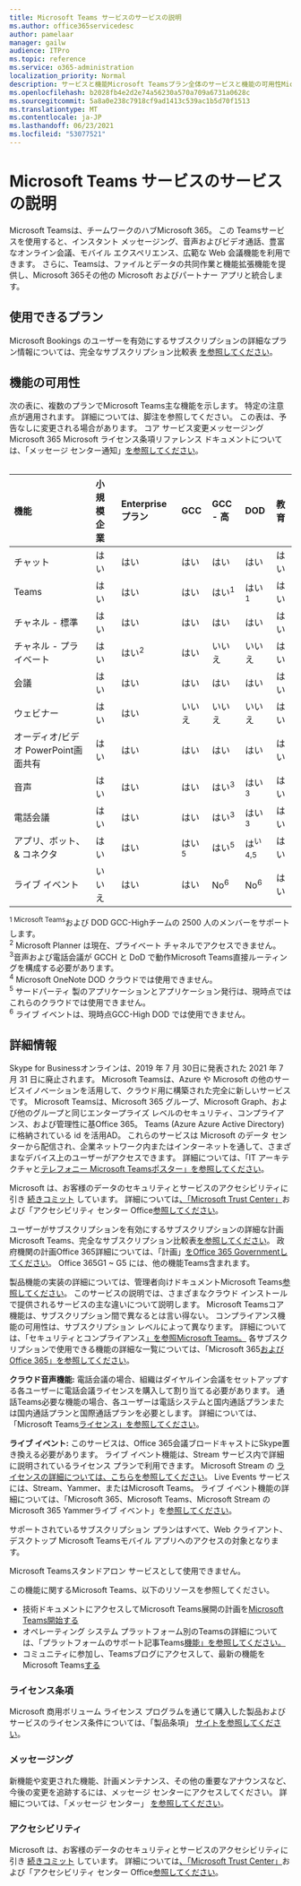 ```yaml
---
title: Microsoft Teams サービスのサービスの説明
ms.author: office365servicedesc
author: pamelaar
manager: gailw
audience: ITPro
ms.topic: reference
ms.service: o365-administration
localization_priority: Normal
description: サービスと機能Microsoft Teamsプラン全体のサービスと機能の可用性Microsoft 365詳細Office 365します。
ms.openlocfilehash: b2028fb4e2d2e74a56230a570a709a6731a0628c
ms.sourcegitcommit: 5a8a0e238c7918cf9ad1413c539ac1b5d70f1513
ms.translationtype: MT
ms.contentlocale: ja-JP
ms.lasthandoff: 06/23/2021
ms.locfileid: "53077521"
---
```

# <a name="microsoft-teams-service-description"></a>Microsoft Teams サービスのサービスの説明

Microsoft Teamsは、チームワークのハブMicrosoft 365。 この Teamsサービスを使用すると、インスタント メッセージング、音声およびビデオ通話、豊富なオンライン会議、モバイル エクスペリエンス、広範な Web 会議機能を利用できます。 さらに、Teamsは、ファイルとデータの共同作業と機能拡張機能を提供し、Microsoft 365その他の Microsoft およびパートナー アプリと統合します。

## <a name="available-plans"></a>使用できるプラン

Microsoft Bookings のユーザーを有効にするサブスクリプションの詳細なプラン情報については、完全なサブスクリプション比較表 [を参照してください](https://go.microsoft.com/fwlink/?linkid=2139145)。

## <a name="feature-availability"></a>機能の可用性

次の表に、複数のプランでMicrosoft Teams主な機能を示します。 特定の注意点が適用されます。 詳細については、脚注を参照してください。 この表は、予告なしに変更される場合があります。 コア サービス変更メッセージングMicrosoft 365 Microsoft ライセンス条項リファレンス ドキュメントについては、「メッセージ センター通知」[を参照してください](https://www.microsoft.com/licensing/product-licensing/products)。<br><br>

| 機能 | 小規模企業 | Enterpriseプラン | GCC | GCC - 高 | DOD | 教育 |
|:-----|:-----|:-----|:-----|:-----|:-----|:-----|
|チャット |はい |はい |はい |はい |はい |はい |
|Teams |はい|はい|はい|はい<sup>1</sup> |はい<sup>1</sup> |はい |
|チャネル - 標準 |はい |はい |はい |はい |はい |はい |
|チャネル - プライベート |はい |はい<sup>2</sup> |はい|いいえ |いいえ|はい |
|会議 |はい |はい |はい |はい |はい |はい |
|ウェビナー |はい |はい |いいえ |いいえ |いいえ |はい |
|オーディオ/ビデオ PowerPoint画面共有|はい |はい |はい |はい |はい |はい |
|音声 |はい |はい |はい |はい<sup>3</sup> |はい<sup>3</sup> |はい |
|電話会議 |はい |はい |はい |はい<sup>3</sup> |はい<sup>3</sup> |はい |
|アプリ、ボット、& コネクタ |はい |はい |はい<sup>5</sup> |はい<sup>5</sup> |は<sup>い 4,5</sup> |はい |
|ライブ イベント |いいえ |はい |はい |No<sup>6</sup> |No<sup>6</sup> |はい |

<sup>1 Microsoft Teams</sup>および DOD GCC-Highチームの 2500 人のメンバーをサポートします。<br/>
<sup>2</sup> Microsoft Planner は現在、プライベート チャネルでアクセスできません。<br/>
<sup>3</sup>音声および電話会議が GCCH と DoD で動作Microsoft Teams直接ルーティングを構成する必要があります。<br/>
<sup>4</sup> Microsoft OneNote DOD クラウドでは使用できません。<br/>
<sup>5</sup> サードパーティ 製のアプリケーションとアプリケーション発行は、現時点ではこれらのクラウドでは使用できません。<br/>
<sup>6</sup> ライブ イベントは、現時点GCC-High DOD では使用できません。<br/>

## <a name="learn-more"></a>詳細情報

Skype for Businessオンラインは、2019 年 7 月 30[](https://techcommunity.microsoft.com/t5/Microsoft-Teams-Blog/Skype-for-Business-Online-to-Be-Retired-in-2021/ba-p/777833)日に発表された 2021 年 7 月 31 日に廃止されます。 Microsoft Teamsは、Azure や Microsoft の他のサービスイノベーションを活用して、クラウド用に構築された完全に新しいサービスです。 Microsoft Teamsは、Microsoft 365 グループ、Microsoft Graph、および他のグループと同じエンタープライズ レベルのセキュリティ、コンプライアンス、および管理性に基Office 365。 Teams (Azure Azure Active Directory) に格納されている id を活用AD。 これらのサービスは Microsoft のデータ センターから配信され、企業ネットワーク内またはインターネットを通して、さまざまなデバイス上のユーザーがアクセスできます。 詳細については、「IT アーキテクチャと[テレフォニー Microsoft Teamsポスター」を参照してください](/microsoftteams/teams-architecture-solutions-posters)。

Microsoft は、お客様のデータのセキュリティとサービスのアクセシビリティに引き [続きコミット](https://www.microsoft.com/trust-center/compliance/accessibility) しています。 詳細については[、「Microsoft Trust Center」](https://www.microsoft.com/trust-center)および「アクセシビリティ センター Office[参照してください](https://support.office.com/article/Office-Accessibility-Center-Resources-for-people-with-disabilities-ecab0fcf-d143-4fe8-a2ff-6cd596bddc6d)。

ユーザーがサブスクリプションを有効にするサブスクリプションの詳細な計画Microsoft Teams、完全なサブスクリプション比較表[を参照してください](https://go.microsoft.com/fwlink/?linkid=2139145)。 政府機関の計画Office 365詳細については、「計画」[をOffice 365 Governmentしてください](https://www.microsoft.com/microsoft-365/government/compare-office-365-government-plans)。 Office 365G1 ~ G5 には、他の機能Teams含まれます。

製品機能の実装の詳細については、管理者向けドキュメントMicrosoft Teams[参照してください](/MicrosoftTeams)。 このサービスの説明では、さまざまなクラウド インストールで提供されるサービスの主な違いについて説明します。 Microsoft Teamsコア機能は、サブスクリプション間で異なるとは言い得ない。 コンプライアンス機能の可用性は、サブスクリプション レベルによって異なります。 詳細については、「セキュリティとコンプライアンス[」を参照Microsoft Teams。](/microsoftteams/security-compliance-overview) 各サブスクリプションで使用できる機能の詳細な一覧については、「Microsoft 365[およびOffice 365」を参照してください](/office365/servicedescriptions/office-365-platform-service-description/office-365-platform-service-description)。

**クラウド音声機能:** 電話会議の場合、組織はダイヤルイン会議をセットアップする各ユーザーに電話会議ライセンスを購入して割り当てる必要があります。 通話Teams必要な機能の場合、各ユーザーは電話システムと国内通話プランまたは国内通話プランと国際通話プランを必要とします。 詳細については、「Microsoft Teams[ライセンス」を参照してください](/microsoftteams/teams-add-on-licensing/microsoft-teams-add-on-licensing)。

**ライブ イベント:** このサービスは、Office 365会議ブロードキャストにSkype置き換える必要があります。 ライブ イベント機能は、Stream サービス内で詳細に説明されているライセンス プランで利用できます。 Microsoft Stream の [ライセンスの詳細については、こちらを参照してください](/stream/license-overview)。 Live Events サービスには、Stream、Yammer、またはMicrosoft Teams。 ライブ イベント機能の詳細については、「Microsoft 365、Microsoft Teams、Microsoft Stream のMicrosoft 365 Yammerライブ イベント」を[参照してください](/stream/live-event-m365)。

サポートされているサブスクリプション プランはすべて、Web クライアント、デスクトップ Microsoft Teamsモバイル アプリへのアクセスの対象となります。

Microsoft Teamsスタンドアロン サービスとして使用できません。

この機能に関するMicrosoft Teams、以下のリソースを参照してください。

- 技術ドキュメントにアクセスしてMicrosoft Teams展開の計画を[Microsoft Teams開始する](https://aka.ms/SuccessWithTeams)
- オペレーティング システム プラットフォーム別のTeamsの詳細については、「プラットフォームのサポート記事Teams[機能」を参照してください。](https://aka.ms/teamsfeaturesbyplatform)
- コミュニティに参加し、Teamsブログにアクセスして、最新の機能をMicrosoft Teams[する](https://aka.ms/TeamsBlog)

### <a name="licensing-terms"></a>ライセンス条項

Microsoft 商用ボリューム ライセンス プログラムを通じて購入した製品およびサービスのライセンス条件については、「製品条項」 [サイトを参照してください](https://www.microsoft.com/licensing/terms/)。

### <a name="messaging"></a>メッセージング

新機能や変更された機能、計画メンテナンス、その他の重要なアナウンスなど、今後の変更を追跡するには、メッセージ センターにアクセスしてください。 詳細については、「メッセージ センター」 [を参照してください](/microsoft-365/admin/manage/message-center)。

### <a name="accessibility"></a>アクセシビリティ

Microsoft は、お客様のデータのセキュリティとサービスのアクセシビリティに引き [続きコミット](https://www.microsoft.com/trust-center/compliance/accessibility) しています。 詳細については[、「Microsoft Trust Center」](https://www.microsoft.com/trust-center)および「アクセシビリティ センター Office[参照してください](https://support.office.com/article/ecab0fcf-d143-4fe8-a2ff-6cd596bddc6d)。

